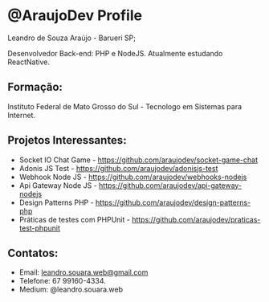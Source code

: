 # @AraujoDev Profile

Leandro de Souza Araújo - Barueri SP;

Desenvolvedor Back-end: PHP e NodeJS. Atualmente estudando ReactNative.

## Formação:
Instituto Federal de Mato Grosso do Sul - Tecnologo em Sistemas para Internet.

## Projetos Interessantes:
- Socket IO Chat Game - https://github.com/araujodev/socket-game-chat
- Adonis JS Test - https://github.com/araujodev/adonisjs-test
- Webhook Node JS - https://github.com/araujodev/webhooks-nodejs
- Api Gateway Node JS - https://github.com/araujodev/api-gateway-nodejs
- Design Patterns PHP - https://github.com/araujodev/design-patterns-php
- Práticas de testes com PHPUnit - https://github.com/araujodev/praticas-test-phpunit

## Contatos:
- Email: leandro.souara.web@gmail.com
- Telefone: 67 99160-4334.
- Medium: @leandro.souara.web
